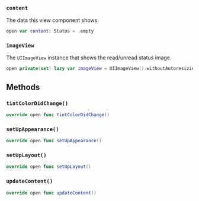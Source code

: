 
### `content`

The data this view component shows.

``` swift
open var content: Status = .empty 
```

### `imageView`

The `UIImageView` instance that shows the read/unread status image.

``` swift
open private(set) lazy var imageView = UIImageView().withoutAutoresizingMaskConstraints
```

## Methods

### `tintColorDidChange()`

``` swift
override open func tintColorDidChange() 
```

### `setUpAppearance()`

``` swift
override open func setUpAppearance() 
```

### `setUpLayout()`

``` swift
override open func setUpLayout() 
```

### `updateContent()`

``` swift
override open func updateContent() 
